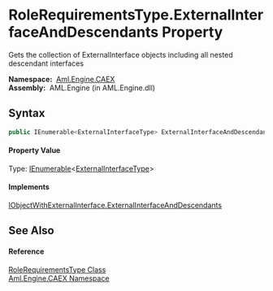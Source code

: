 RoleRequirementsType.ExternalInterfaceAndDescendants Property
=============================================================
Gets the collection of ExternalInterface objects including all nested descendant interfaces

  **Namespace:**  [Aml.Engine.CAEX][1]  
  **Assembly:**  AML.Engine (in AML.Engine.dll)

Syntax
------

```csharp
public IEnumerable<ExternalInterfaceType> ExternalInterfaceAndDescendants { get; }
```

#### Property Value
Type: [IEnumerable][2]&lt;[ExternalInterfaceType][3]>
#### Implements
[IObjectWithExternalInterface.ExternalInterfaceAndDescendants][4]  


See Also
--------

#### Reference
[RoleRequirementsType Class][5]  
[Aml.Engine.CAEX Namespace][1]  

[1]: ../README.md
[2]: https://docs.microsoft.com/dotnet/api/system.collections.generic.ienumerable-1
[3]: ../ExternalInterfaceType/README.md
[4]: ../IObjectWithExternalInterface/ExternalInterfaceAndDescendants.md
[5]: README.md
[6]: https://www.automationml.org
[7]: ../../icons/logoShade.png
